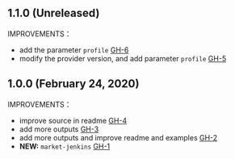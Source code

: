 ## 1.1.0 (Unreleased)
IMPROVEMENTS：

- add the parameter `profile` [GH-6]( https://github.com/terraform-alicloud-modules/terraform-alicloud-market-jenkins/pull/6)
- modify the provider version, and add parameter `profile` [GH-5]( https://github.com/terraform-alicloud-modules/terraform-alicloud-market-jenkins/pull/5)

## 1.0.0 (February 24, 2020)

IMPROVEMENTS：

- improve source in readme [GH-4]( https://github.com/terraform-alicloud-modules/terraform-alicloud-market-jenkins/pull/4)
- add more outputs [GH-3]( https://github.com/terraform-alicloud-modules/terraform-alicloud-market-jenkins/pull/3)
- add more outputs and improve readme and examples [GH-2]( https://github.com/terraform-alicloud-modules/terraform-alicloud-market-jenkins/pull/2)
- **NEW:** `market-jenkins` [GH-1]( https://github.com/terraform-alicloud-modules/terraform-alicloud-market-jenkins/pull/1)
